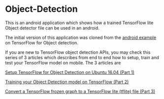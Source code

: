 # Object-Detection
This is an android application which shows how a trained TensorFlow lite Object detector file can be used in an android. 

The initial version of this application was cloned from the [android example](https://github.com/tensorflow/examples/tree/master/lite/examples/object_detection/android) on TensorFlow for Object detection.

If you are new to TensorFlow object detection APIs, you may check this series of 3 articles which describes from end to end how to setup, train and test your TensorFlow model on mobile.
The 3 articles are

[Setup TensorFlow for Object Detection on Ubuntu 16.04 (Part 1)](https://link.medium.com/day7JNz1kX)

[Training your Object Detection model on TensorFlow (Part 2)](https://link.medium.com/gWp3OUQPkX)

[Convert a TensorFlow frozen graph to a TensorFlow lite (tflite) file (Part 3)](https://link.medium.com/Nq1uaQg0kX)

